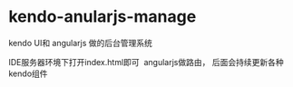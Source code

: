 # kendo-anularjs-manage
kendo UI和 angularjs 做的后台管理系统


IDE服务器环境下打开index.html即可  angularjs做路由，
后面会持续更新各种kendo组件

